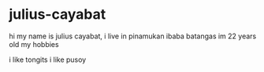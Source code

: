 # julius-cayabat
hi my name is julius cayabat, i live in pinamukan ibaba batangas im 22 years old 
my hobbies

i like tongits
i like pusoy
